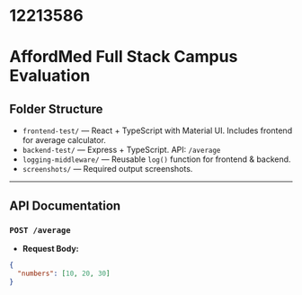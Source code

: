 # 12213586
# AffordMed Full Stack Campus Evaluation

##  Folder Structure

- `frontend-test/` — React + TypeScript with Material UI. Includes frontend for average calculator.
- `backend-test/` — Express + TypeScript. API: `/average`
- `logging-middleware/` — Reusable `log()` function for frontend & backend.
- `screenshots/` — Required output screenshots.

---

##  API Documentation

### `POST /average`

- **Request Body:**
```json
{
  "numbers": [10, 20, 30]
}
